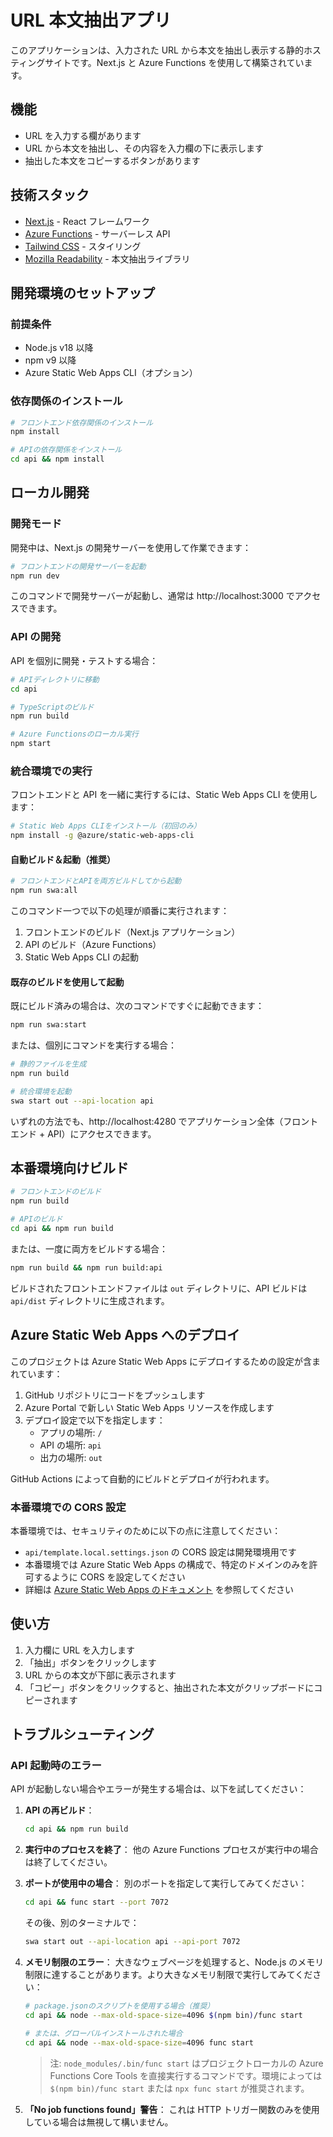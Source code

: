 # URL 本文抽出アプリ

このアプリケーションは、入力された URL から本文を抽出し表示する静的ホスティングサイトです。Next.js と Azure Functions を使用して構築されています。

## 機能

- URL を入力する欄があります
- URL から本文を抽出し、その内容を入力欄の下に表示します
- 抽出した本文をコピーするボタンがあります

## 技術スタック

- [Next.js](https://nextjs.org/) - React フレームワーク
- [Azure Functions](https://learn.microsoft.com/ja-jp/azure/azure-functions/) - サーバーレス API
- [Tailwind CSS](https://tailwindcss.com/) - スタイリング
- [Mozilla Readability](https://github.com/mozilla/readability) - 本文抽出ライブラリ

## 開発環境のセットアップ

### 前提条件

- Node.js v18 以降
- npm v9 以降
- Azure Static Web Apps CLI（オプション）

### 依存関係のインストール

```bash
# フロントエンド依存関係のインストール
npm install

# APIの依存関係をインストール
cd api && npm install
```

## ローカル開発

### 開発モード

開発中は、Next.js の開発サーバーを使用して作業できます：

```bash
# フロントエンドの開発サーバーを起動
npm run dev
```

このコマンドで開発サーバーが起動し、通常は http://localhost:3000 でアクセスできます。

### API の開発

API を個別に開発・テストする場合：

```bash
# APIディレクトリに移動
cd api

# TypeScriptのビルド
npm run build

# Azure Functionsのローカル実行
npm start
```

### 統合環境での実行

フロントエンドと API を一緒に実行するには、Static Web Apps CLI を使用します：

```bash
# Static Web Apps CLIをインストール（初回のみ）
npm install -g @azure/static-web-apps-cli
```

#### 自動ビルド＆起動（推奨）

```bash
# フロントエンドとAPIを両方ビルドしてから起動
npm run swa:all
```

このコマンド一つで以下の処理が順番に実行されます：

1. フロントエンドのビルド（Next.js アプリケーション）
2. API のビルド（Azure Functions）
3. Static Web Apps CLI の起動

#### 既存のビルドを使用して起動

既にビルド済みの場合は、次のコマンドですぐに起動できます：

```bash
npm run swa:start
```

または、個別にコマンドを実行する場合：

```bash
# 静的ファイルを生成
npm run build

# 統合環境を起動
swa start out --api-location api
```

いずれの方法でも、http://localhost:4280 でアプリケーション全体（フロントエンド + API）にアクセスできます。

## 本番環境向けビルド

```bash
# フロントエンドのビルド
npm run build

# APIのビルド
cd api && npm run build
```

または、一度に両方をビルドする場合：

```bash
npm run build && npm run build:api
```

ビルドされたフロントエンドファイルは `out` ディレクトリに、API ビルドは `api/dist` ディレクトリに生成されます。

## Azure Static Web Apps へのデプロイ

このプロジェクトは Azure Static Web Apps にデプロイするための設定が含まれています：

1. GitHub リポジトリにコードをプッシュします
2. Azure Portal で新しい Static Web Apps リソースを作成します
3. デプロイ設定で以下を指定します：
   - アプリの場所: `/`
   - API の場所: `api`
   - 出力の場所: `out`

GitHub Actions によって自動的にビルドとデプロイが行われます。

### 本番環境での CORS 設定

本番環境では、セキュリティのために以下の点に注意してください：

- `api/template.local.settings.json` の CORS 設定は開発環境用です
- 本番環境では Azure Static Web Apps の構成で、特定のドメインのみを許可するように CORS を設定してください
- 詳細は [Azure Static Web Apps のドキュメント](https://learn.microsoft.com/ja-jp/azure/static-web-apps/configuration) を参照してください

## 使い方

1. 入力欄に URL を入力します
2. 「抽出」ボタンをクリックします
3. URL からの本文が下部に表示されます
4. 「コピー」ボタンをクリックすると、抽出された本文がクリップボードにコピーされます

## トラブルシューティング

### API 起動時のエラー

API が起動しない場合やエラーが発生する場合は、以下を試してください：

1. **API の再ビルド**：

   ```bash
   cd api && npm run build
   ```

2. **実行中のプロセスを終了**：
   他の Azure Functions プロセスが実行中の場合は終了してください。

3. **ポートが使用中の場合**：
   別のポートを指定して実行してみてください：

   ```bash
   cd api && func start --port 7072
   ```

   その後、別のターミナルで：

   ```bash
   swa start out --api-location api --api-port 7072
   ```

4. **メモリ制限のエラー**：
   大きなウェブページを処理すると、Node.js のメモリ制限に達することがあります。より大きなメモリ制限で実行してみてください：

   ```bash
   # package.jsonのスクリプトを使用する場合（推奨）
   cd api && node --max-old-space-size=4096 $(npm bin)/func start

   # または、グローバルインストールされた場合
   cd api && node --max-old-space-size=4096 func start
   ```

   > 注: `node_modules/.bin/func start` はプロジェクトローカルの Azure Functions Core Tools を直接実行するコマンドです。環境によっては `$(npm bin)/func start` または `npx func start` が推奨されます。

5. **「No job functions found」警告**：
   これは HTTP トリガー関数のみを使用している場合は無視して構いません。
